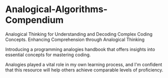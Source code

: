 # Analogical-Algorithms-Compendium
  Analogical Thinking for Understanding and Decoding Complex Coding Concepts.
           Enhancing Comprehension through Analogical Thinking
       
Introducing a programming analogies handbook that offers insights into essential concepts for mastering coding.

Analogies played a vital role in my own learning process, and I'm confident that this resource will help others achieve comparable levels of proficiency.
